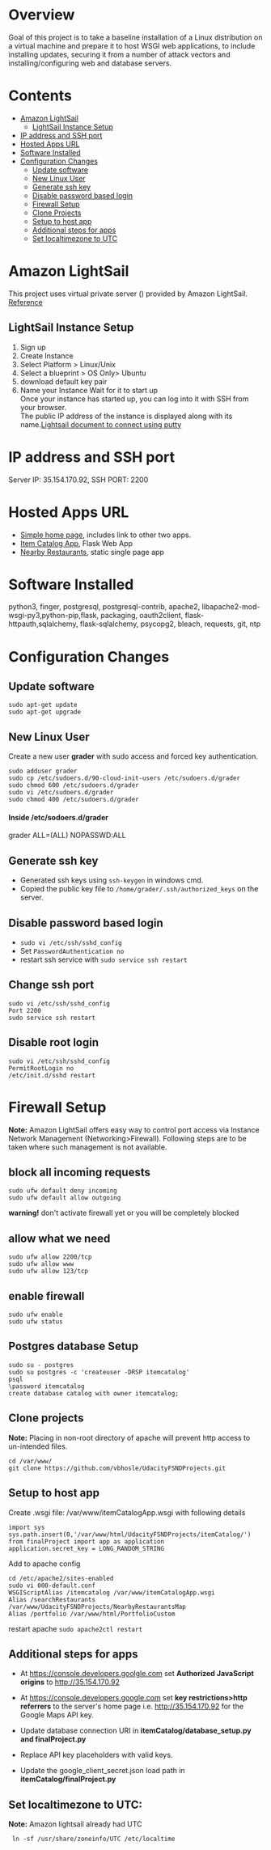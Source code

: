 # Overview
Goal of this project is to take a baseline installation of a Linux distribution on a virtual machine and prepare it to host WSGI web applications, to include installing updates, securing it from a number of attack vectors and installing/configuring web and database servers.

# Contents
- [Amazon LightSail](#amazon-lightsail)
  - [LightSail Instance Setup](#lightsail-instance-setup)
- [IP address and SSH port](#ip-address-and-ssh-port)
- [Hosted Apps URL](#hosted-apps-url)
- [Software Installed](#software-installed)
- [Configuration Changes](#configuration-changes)
  - [Update software](#update-software)
  - [New Linux User](#new-linux-user)
  - [Generate ssh key](#generate-ssh-key)
  - [Disable password based login](#disable-password-based-login)
  - [Firewall Setup](#firewall-setup)
  - [Clone Projects](#clone-projects)
  - [Setup to host app](#setup-to-host-app)
  - [Additional steps for apps](#additional-steps-for-apps)
  - [Set localtimezone to UTC](#set-localtimezone-to-utc)


# Amazon LightSail
This project uses virtual private server () provided by Amazon LightSail.
[Reference](https://amazonlightsail.com)

## LightSail Instance Setup
1. Sign up
2. Create Instance
3. Select Platform > Linux/Unix
4. Select a blueprint > OS Only> Ubuntu
5. download default key pair
6. Name your Instance
Wait for it to start up <br>
Once your instance has started up, you can log into it with SSH from your browser.<br>
The public IP address of the instance is displayed along with its name.[Lightsail document to connect using putty](https://lightsail.aws.amazon.com/ls/docs/how-to/article/lightsail-how-to-set-up-putty-to-connect-using-ssh)

# IP address and SSH port
Server IP: 35.154.170.92,
SSH PORT: 2200

# Hosted Apps URL
* [Simple home page](http://35.154.170.92/), includes link to other two apps.
* [Item Catalog App](http://35.154.170.92/itemcatalog), Flask Web App
* [Nearby Restaurants](http://35.154.170.92/searchRestaurants]), static single page app

# Software Installed
python3, finger, postgresql, postgresql-contrib, apache2,
libapache2-mod-wsgi-py3,python-pip,flask, packaging, oauth2client, flask-httpauth,sqlalchemy, flask-sqlalchemy, psycopg2, bleach, requests, git, ntp

# Configuration Changes
## Update software
```
sudo apt-get update
sudo apt-get upgrade
```

## New Linux User
Create a new user **grader** with sudo access and forced key authentication.
```
sudo adduser grader
sudo cp /etc/sudoers.d/90-cloud-init-users /etc/sudoers.d/grader
sudo chmod 600 /etc/sudoers.d/grader
sudo vi /etc/sudoers.d/grader
sudo chmod 400 /etc/sudoers.d/grader
```
#### Inside /etc/sodoers.d/grader
grader ALL=(ALL) NOPASSWD:ALL

## Generate ssh key
* Generated ssh keys using `ssh-keygen` in windows cmd.
* Copied the public key file to `/home/grader/.ssh/authorized_keys` on the server.

## Disable password based login
* `sudo vi /etc/ssh/sshd_config`
* Set `PasswordAuthentication no`
* restart ssh service with `sudo service ssh restart`

## Change ssh port
```
sudo vi /etc/ssh/sshd_config
Port 2200
sudo service ssh restart
```

## Disable root login
```
sudo vi /etc/ssh/sshd_config
PermitRootLogin no
/etc/init.d/sshd restart
```
# Firewall Setup
**Note:** Amazon LightSail offers easy way to control port access via Instance Network Management (Networking>Firewall). Following steps are to be taken where such management is not available.
## block all incoming requests
```
sudo ufw default deny incoming
sudo ufw default allow outgoing
```
**warning!** don't activate firewall yet or you will be completely blocked

## allow what we need
```
sudo ufw allow 2200/tcp
sudo ufw allow www
sudo ufw allow 123/tcp
```

## enable firewall
```
sudo ufw enable
sudo ufw status
```

## Postgres database Setup
```
sudo su - postgres
sudo su postgres -c 'createuser -DRSP itemcatalog'
psql
\password itemcatalog
create database catalog with owner itemcatalog;
```

## Clone projects
**Note:** Placing in non-root directory of apache will prevent http access to un-intended files.
```
cd /var/www/
git clone https://github.com/vbhosle/UdacityFSNDProjects.git
```

## Setup to host app
Create .wsgi file: /var/www/itemCatalogApp.wsgi with following details
```
import sys
sys.path.insert(0,'/var/www/html/UdacityFSNDProjects/itemCatalog/')
from finalProject import app as application
application.secret_key = LONG_RANDOM_STRING
```
Add to apache config
```
cd /etc/apache2/sites-enabled
sudo vi 000-default.conf
WSGIScriptAlias /itemcatalog /var/www/itemCatalogApp.wsgi
Alias /searchRestaurants /var/www/UdacityFSNDProjects/NearbyRestaurantsMap
Alias /portfolio /var/www/html/PortfolioCustom
```
restart apache
`sudo apache2ctl restart`

## Additional steps for apps
* At https://console.developers.goolgle.com set **Authorized JavaScript origins** to http://35.154.170.92
* At https://console.developers.google.com set **key restrictions>http referrers** to the server's home page i.e. http://35.154.170.92 for the Google Maps API key.

* Update database connection URI in **itemCatalog/database_setup.py and finalProject.py**
* Replace API key placeholders with valid keys.
* Update the google_client_secret.json load path in **itemCatalog/finalProject.py**

## Set localtimezone to UTC:
**Note:** Amazon lightsail already had UTC
```
 ln -sf /usr/share/zoneinfo/UTC /etc/localtime
 ```
